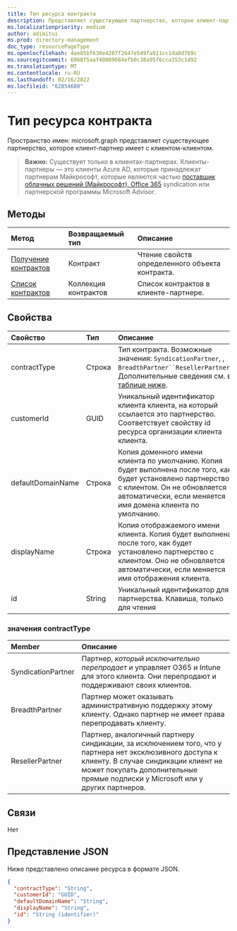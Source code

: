 ```yaml
---
title: Тип ресурса контракта
description: Представляет существующее партнерство, которое клиент-партнер имеет с клиентом-клиентом.
ms.localizationpriority: medium
author: adimitui
ms.prod: directory-management
doc_type: resourcePageType
ms.openlocfilehash: 4ae85bf630e4207f2647e549fa911cc1da8d769c
ms.sourcegitcommit: 6968f5aaf40089684efb0c38a95f6cca353c1d92
ms.translationtype: MT
ms.contentlocale: ru-RU
ms.lasthandoff: 02/16/2022
ms.locfileid: "62854680"
---
```

# <a name="contract-resource-type"></a>Тип ресурса контракта

Пространство имен: microsoft.graph представляет существующее партнерство, которое клиент-партнер имеет с клиентом-клиентом.

> **Важно:** Существует только в клиентах-партнерах. Клиенты-партнеры — это клиенты Azure AD, которые принадлежат партнерам Майкрософт, которые являются частью [поставщик облачных решений (Майкрософт), Office 365](https://partnercenter.microsoft.com/en-us/partner/programs) syndication или партнерской программы Microsoft Advisor.

## <a name="methods"></a>Методы

| Метод   | Возвращаемый тип | Описание |
|:---------------|:--------|:----------|
|[Получение контрактов](../api/contract-get.md) | Контракт |Чтение свойств определенного объекта контракта. |
|[Список контрактов](../api/contract-list.md) | Коллекция контрактов | Список контрактов в клиенте-партнере. |

## <a name="properties"></a>Свойства
| Свойство   | Тип | Описание |
|:---------------|:--------|:----------|
|contractType|Строка|Тип контракта. Возможные значения: `SyndicationPartner`, , `BreadthPartner``ResellerPartner`. Дополнительные сведения см. в [таблице ниже](#contracttype-values).|
|customerId|GUID|Уникальный идентификатор клиента клиента, на который ссылается это партнерство. Соответствует свойству id ресурса организации клиента клиента. |
|defaultDomainName|Строка|Копия доменного имени клиента по умолчанию. Копия будет выполнена после того, как будет установлено партнерство с клиентом. Он не обновляется автоматически, если меняется имя домена клиента по умолчанию.|
|displayName|Строка|Копия отображаемого имени клиента. Копия будет выполнена после того, как будет установлено партнерство с клиентом. Оно не обновляется автоматически, если меняется имя отображения клиента.|
|id|String| Уникальный идентификатор для партнерства. Клавиша, только для чтения |

### <a name="contracttype-values"></a>значения contractType

|Member|Описание|
|:---|:---|
|SyndicationPartner|Партнер, *который исключительно перепродает* и управляет O365 и Intune для этого клиента. Они перепродают и поддерживают своих клиентов.|
|BreadthPartner|Партнер может оказывать административную поддержку этому клиенту. Однако партнер не имеет права перепродавать клиенту.|
|ResellerPartner|Партнер, аналогичный партнеру синдикации, за исключением того, что у партнера нет эксклюзивного доступа к клиенту. В случае синдикации клиент не может покупать дополнительные прямые подписки у Microsoft или у других партнеров.|

## <a name="relationships"></a>Связи
Нет


## <a name="json-representation"></a>Представление JSON
Ниже представлено описание ресурса в формате JSON.

<!--{
  "blockType": "resource",
  "openType": true,
  "optionalProperties": [],
  "keyProperty": "id",
  "baseType": "microsoft.graph.directoryObject",
  "@odata.type": "microsoft.graph.contract"
}-->

```json
{
  "contractType": "String",
  "customerId": "GUID",
  "defaultDomainName": "String",
  "displayName": "String",
  "id": "String (identifier)"
}

```

<!-- uuid: 8fcb5dbc-d5aa-4681-8e31-b001d5168d79
2015-10-25 14:57:30 UTC -->
<!-- {
  "type": "#page.annotation",
  "description": "Contract resource",
  "keywords": "",
  "section": "documentation",
  "tocPath": ""
}-->

